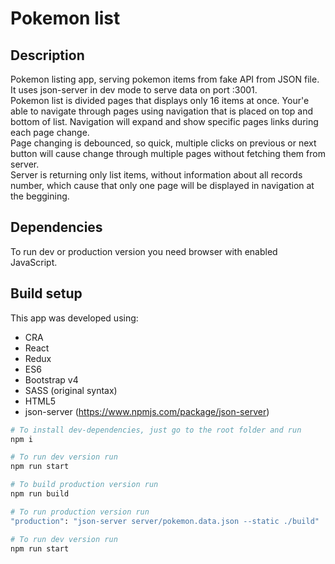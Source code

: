 # Pokemon list

## Description
Pokemon listing app, serving pokemon items from fake API from JSON file. <br> 
It uses json-server in dev mode to serve data on port :3001. <br>
Pokemon list is divided pages that displays only 16 items at once. 
Your'e able to navigate through pages using navigation that is placed on top and bottom of list.
Navigation will expand and show specific pages links during each page change.<br>
Page changing is debounced, so quick, multiple clicks on previous or next button will cause change through multiple pages without fetching them from server.<br>
Server is returning only list items, without information about all records number, which cause that only one page will be displayed in navigation at the beggining. 

## Dependencies
To run dev or production version you need browser with enabled JavaScript.

## Build setup
This app was developed using:
* CRA
* React
* Redux
* ES6
* Bootstrap v4
* SASS (original syntax)
* HTML5
* json-server (https://www.npmjs.com/package/json-server)

```bash
# To install dev-dependencies, just go to the root folder and run
npm i

# To run dev version run
npm run start

# To build production version run
npm run build

# To run production version run
"production": "json-server server/pokemon.data.json --static ./build"

# To run dev version run
npm run start
```
